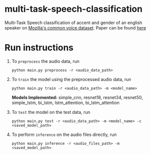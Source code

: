 # multi-task-speech-classification
Multi-Task Speech classification of accent and gender of an english speaker on [Mozilla's common voice dataset](https://www.kaggle.com/mozillaorg/common-voice).
Paper can be found [here](200420608-Multi_task_speech_classification.pdf)

# Run instructions
1. To `preprocess` the audio data, run 
   ```shell
   python main.py preprocess -r <audio_data_path>
   ```

2. To `train` the model using the preprocessed audio data, run
    ```shell
    python main.py train -r <audio_data_path> -m <model_name> 
    ```
   **Models Implemented:** simple_cnn, resnet18, resnet34, resnet50, simple_lstm, bi_lstm, lstm_attention, bi_lstm_attention

3. To `test` the model on the test data, run
    ```shell
    python main.py test -r <audio_data_path> -m <model_name> -c <saved_model_path> 
    ```

4. To perform `inference` on the audio files directly, run
    ```shell
    python main.py inference -r <audio_files_path> -m <saved_model_path>
    ```
